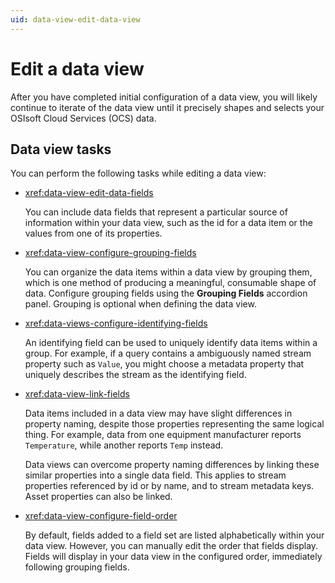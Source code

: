 ```yaml
---
uid: data-view-edit-data-view
---
```


# Edit a data view

After you have completed initial configuration of a data view, you will likely continue to iterate of the data view until it precisely shapes and selects your OSIsoft Cloud Services (OCS) data. 

## Data view tasks

You can perform the following tasks while editing a data view:

- <xref:data-view-edit-data-fields>

    You can include data fields that represent a particular source of information within your data view, such as the id for a data item or the values from one of its properties.

- <xref:data-view-configure-grouping-fields>

	You can organize the data items within a data view by grouping them, which is one method of producing a meaningful, consumable shape of data. Configure grouping fields using the **Grouping Fields** accordion panel. Grouping is optional when defining the data view.

- <xref:data-views-configure-identifying-fields>

	An identifying field can be used to uniquely identify data items within a group. For example, if a query contains a ambiguously named stream property such as `Value`, you might choose a metadata property that uniquely describes the stream as the identifying field.

- <xref:data-view-link-fields>

	Data items included in a data view may have slight differences in property naming, despite those properties representing the same logical thing. For example, data from one equipment manufacturer reports `Temperature`, while another reports `Temp` instead.

	Data views can overcome property naming differences by linking these similar properties into a single data field. This applies to stream properties referenced by id or by name, and to stream metadata keys. Asset properties can also be linked.

- <xref:data-view-configure-field-order>

	By default, fields added to a field set are listed alphabetically within your data view. However, you can manually edit the order that fields display. Fields will display in your data view in the configured order, immediately following grouping fields.

	